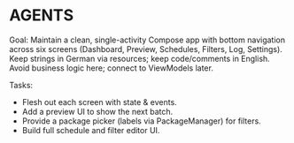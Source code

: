 # AGENTS

Goal: Maintain a clean, single-activity Compose app with bottom navigation across six screens (Dashboard, Preview, Schedules, Filters, Log, Settings). Keep strings in German via resources; keep code/comments in English. Avoid business logic here; connect to ViewModels later.

Tasks:
- Flesh out each screen with state & events.
- Add a preview UI to show the next batch.
- Provide a package picker (labels via PackageManager) for filters.
- Build full schedule and filter editor UI.
